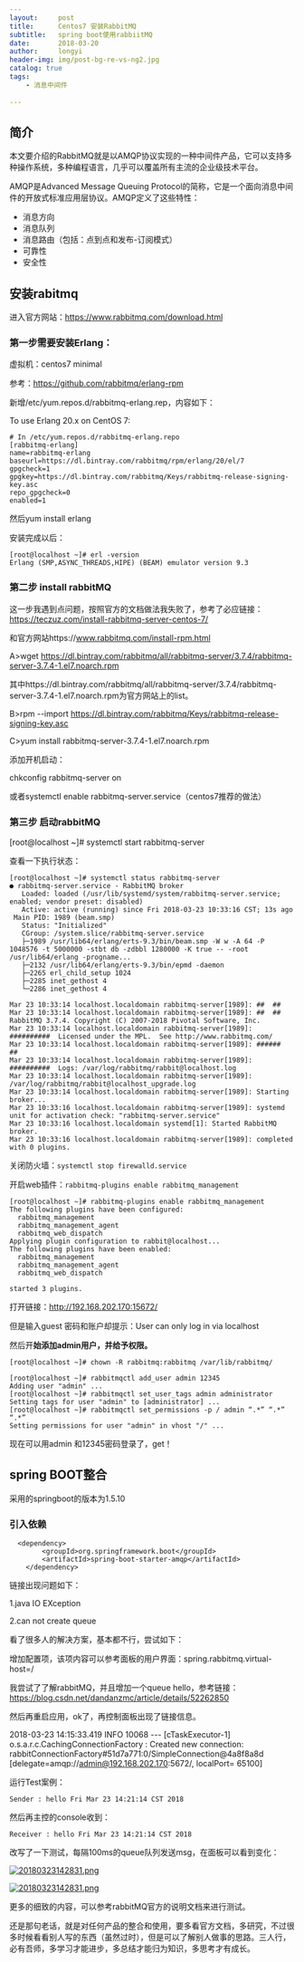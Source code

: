 ```yaml
---
layout:     post
title:      Centos7 安装RabbitMQ
subtitle:   spring boot使用rabbiitMQ
date:       2018-03-20
author:     longyi
header-img: img/post-bg-re-vs-ng2.jpg
catalog: true
tags:
    - 消息中间件
    
---
```


## 简介

本文要介绍的RabbitMQ就是以AMQP协议实现的一种中间件产品，它可以支持多种操作系统，多种编程语言，几乎可以覆盖所有主流的企业级技术平台。

AMQP是Advanced Message Queuing Protocol的简称，它是一个面向消息中间件的开放式标准应用层协议。AMQP定义了这些特性：

- 消息方向 
- 消息队列
- 消息路由（包括：点到点和发布-订阅模式）
- 可靠性
- 安全性


## 安装rabitmq


进入官方网站：https://www.rabbitmq.com/download.html

### **第一步需要安装Erlang：**

虚拟机：centos7 minimal

参考：https://github.com/rabbitmq/erlang-rpm

新增/etc/yum.repos.d/rabbitmq-erlang.rep，内容如下：
  
To use Erlang 20.x on CentOS 7:

    # In /etc/yum.repos.d/rabbitmq-erlang.repo
    [rabbitmq-erlang]
    name=rabbitmq-erlang
    baseurl=https://dl.bintray.com/rabbitmq/rpm/erlang/20/el/7
    gpgcheck=1
    gpgkey=https://dl.bintray.com/rabbitmq/Keys/rabbitmq-release-signing-key.asc
    repo_gpgcheck=0
    enabled=1
    
 
然后yum install erlang

安装完成以后：

    [root@localhost ~]# erl -version
    Erlang (SMP,ASYNC_THREADS,HIPE) (BEAM) emulator version 9.3

### **第二步 install rabbitMQ**

这一步我遇到点问题，按照官方的文档做法我失败了，参考了必应链接：https://teczuz.com/install-rabbitmq-server-centos-7/

和官方网站https://www.rabbitmq.com/install-rpm.html

A>wget https://dl.bintray.com/rabbitmq/all/rabbitmq-server/3.7.4/rabbitmq-server-3.7.4-1.el7.noarch.rpm

其中https://dl.bintray.com/rabbitmq/all/rabbitmq-server/3.7.4/rabbitmq-server-3.7.4-1.el7.noarch.rpm为官方网站上的list。

B>rpm --import https://dl.bintray.com/rabbitmq/Keys/rabbitmq-release-signing-key.asc

C>yum install rabbitmq-server-3.7.4-1.el7.noarch.rpm


添加开机启动：

chkconfig rabbitmq-server on 

或者systemctl enable rabbitmq-server.service（centos7推荐的做法）

### **第三步 启动rabbitMQ**

[root@localhost ~]# systemctl start rabbitmq-server

查看一下执行状态：

    [root@localhost ~]# systemctl status rabbitmq-server
    ● rabbitmq-server.service - RabbitMQ broker
       Loaded: loaded (/usr/lib/systemd/system/rabbitmq-server.service; enabled; vendor preset: disabled)
       Active: active (running) since Fri 2018-03-23 10:33:16 CST; 13s ago
     Main PID: 1989 (beam.smp)
       Status: "Initialized"
       CGroup: /system.slice/rabbitmq-server.service
       ├─1989 /usr/lib64/erlang/erts-9.3/bin/beam.smp -W w -A 64 -P 1048576 -t 5000000 -stbt db -zdbbl 1280000 -K true -- -root /usr/lib64/erlang -progname...
       ├─2132 /usr/lib64/erlang/erts-9.3/bin/epmd -daemon
       ├─2265 erl_child_setup 1024
       ├─2285 inet_gethost 4
       └─2286 inet_gethost 4
    
    Mar 23 10:33:14 localhost.localdomain rabbitmq-server[1989]: ##  ##
    Mar 23 10:33:14 localhost.localdomain rabbitmq-server[1989]: ##  ##  RabbitMQ 3.7.4. Copyright (C) 2007-2018 Pivotal Software, Inc.
    Mar 23 10:33:14 localhost.localdomain rabbitmq-server[1989]: ##########  Licensed under the MPL.  See http://www.rabbitmq.com/
    Mar 23 10:33:14 localhost.localdomain rabbitmq-server[1989]: ######  ##
    Mar 23 10:33:14 localhost.localdomain rabbitmq-server[1989]: ##########  Logs: /var/log/rabbitmq/rabbit@localhost.log
    Mar 23 10:33:14 localhost.localdomain rabbitmq-server[1989]: /var/log/rabbitmq/rabbit@localhost_upgrade.log
    Mar 23 10:33:14 localhost.localdomain rabbitmq-server[1989]: Starting broker...
    Mar 23 10:33:16 localhost.localdomain rabbitmq-server[1989]: systemd unit for activation check: "rabbitmq-server.service"
    Mar 23 10:33:16 localhost.localdomain systemd[1]: Started RabbitMQ broker.
    Mar 23 10:33:16 localhost.localdomain rabbitmq-server[1989]: completed with 0 plugins.

关闭防火墙：`systemctl stop firewalld.service`

开启web插件：`rabbitmq-plugins enable rabbitmq_management`

    [root@localhost ~]# rabbitmq-plugins enable rabbitmq_management
    The following plugins have been configured:
      rabbitmq_management
      rabbitmq_management_agent
      rabbitmq_web_dispatch
    Applying plugin configuration to rabbit@localhost...
    The following plugins have been enabled:
      rabbitmq_management
      rabbitmq_management_agent
      rabbitmq_web_dispatch
    
    started 3 plugins.

打开链接：http://192.168.202.170:15672/

但是输入guest 密码和账户却提示：User can only log in via localhost 

然后开**始添加admin用户，并给予权限。**

    [root@localhost ~]# chown -R rabbitmq:rabbitmq /var/lib/rabbitmq/
    
    [root@localhost ~]# rabbitmqctl add_user admin 12345
    Adding user "admin" ...
    [root@localhost ~]# rabbitmqctl set_user_tags admin administrator
    Setting tags for user "admin" to [administrator] ...
    [root@localhost ~]# rabbitmqctl set_permissions -p / admin “.*” “.*” “.*”
    Setting permissions for user "admin" in vhost "/" ...

现在可以用admin 和12345密码登录了，get！


## spring BOOT整合

采用的springboot的版本为1.5.10

### 引入依赖

      <dependency>
			<groupId>org.springframework.boot</groupId>
			<artifactId>spring-boot-starter-amqp</artifactId>
		</dependency>



链接出现问题如下：

1.java IO EXception

2.can not create queue

看了很多人的解决方案，基本都不行，尝试如下：

增加配置项，该项内容可以参考面板的用户界面：spring.rabbitmq.virtual-host=/

我尝试了了解rabbitMQ，并且增加一个queue hello，参考链接：https://blog.csdn.net/dandanzmc/article/details/52262850

然后再重启应用，ok了，再控制面板出现了链接信息。

2018-03-23 14:15:33.419  INFO 10068 --- [cTaskExecutor-1] o.s.a.r.c.CachingConnectionFactory       : Created new connection: rabbitConnectionFactory#51d7a771:0/SimpleConnection@4a8f8a8d [delegate=amqp://admin@192.168.202.170:5672/, localPort= 65100]

运行Test案例：

    Sender : hello Fri Mar 23 14:21:14 CST 2018

然后再主控的console收到：
    
    Receiver : hello Fri Mar 23 14:21:14 CST 2018

改写了一下测试，每隔100ms的queue队列发送msg，在面板可以看到变化：


[![20180323142831.png](https://s7.postimg.org/x3qfstruj/20180323142831.png)](https://postimg.org/image/rsbj845rr/)



[![20180323142831.png](https://s7.postimg.org/nuo9j4yij/20180323142831.png)](https://postimg.org/image/yu9guqoxj/)
    

更多的细致的内容，可以参考rabbitMQ官方的说明文档来进行测试。

还是那句老话，就是对任何产品的整合和使用，要多看官方文档，多研究，不过很多时候看看别人写的东西（虽然过时），但是可以了解别人做事的思路。三人行，必有吾师，多学习才能进步，多总结才能归为知识，多思考才有成长。
 	



